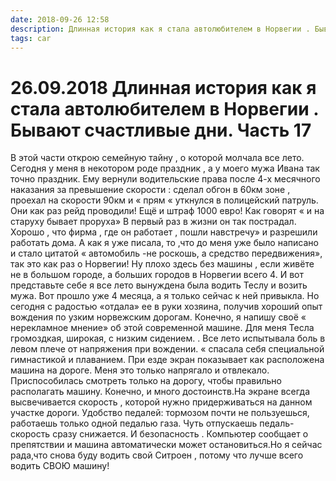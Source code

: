 ```yaml
---
date: 2018-09-26 12:58
description: Длинная история как я стала автолюбителем в Норвегии . Бывают счастливые дни. Часть 17
tags: car
---
```

# 26.09.2018 Длинная история как я стала автолюбителем в Норвегии . Бывают счастливые дни. Часть 17

В этой части открою семейную тайну , о которой молчала все лето.  Сегодня у меня в некотором роде праздник , а у моего мужа Ивана так точно праздник. Ему вернули водительские права после 4-х месячного наказания за превышение скорости : сделал обгон в 60км зоне , проехал на скорости 90км и « прям « уткнулся в полицейский патруль. Они как раз рейд проводили! Ещё и штраф 1000 евро! Как говорят « и на старуху бывает проруха» В первый раз в жизни он так пострадал. Хорошо , что фирма , где он работает , пошли навстречу» и разрешили работать дома. А как я уже писала, то ,что до меня уже было написано и стало цитатой « автомобиль -не роскошь, а средство передвижения», так это как раз о Норвегии! Ну плохо здесь без машины , если живёте не в большом городе, а больших городов в Норвегии всего 4.  И вот представьте себе я все лето вынуждена была водить Теслу и возить мужа. Вот прошло уже 4 месяца, а я только сейчас к ней привыкла. Но сегодня с радостью «отдала» ее в руки хозяина, получив хороший опыт вождения по узким норвежским дорогам. Конечно, я напишу своё « нерекламное мнение» об этой современной машине. Для меня Тесла громоздкая, широкая, с низким сидением. . Все лето испытывала боль в левом плече от напряжения при вождении. « спасала себя специальной гимнастикой и плаванием. При езде экран показывает как  расположена машина на дороге. Меня это только напрягало и отвлекало. Приспособилась смотреть только на дорогу, чтобы правильно располагать машину.  Конечно, и много достоинств.На экране всегда высвечивается скорость , которой нужно придерживаться на данном участке дороги. Удобство педалей: тормозом почти не пользуешься, работаешь только одной педалью газа. Чуть отпускаешь педаль-скорость сразу снижается.  И безопасность . Компьютер сообщает о препятствии и машина автоматически может остановиться.Но я сейчас рада,что  снова буду водить свой Ситроен , потому что лучше всего водить СВОЮ машину!
